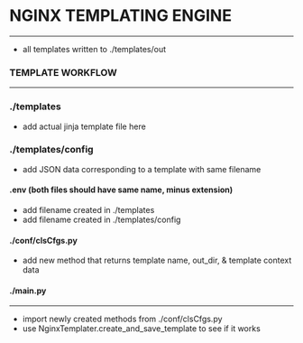# NGINX TEMPLATING ENGINE
---

- all templates written to ./templates/out


### TEMPLATE WORKFLOW
---

### ./templates
- add actual jinja template file here


### ./templates/config 
- add JSON data corresponding to a template with same filename


#### .env (both files should have same name, minus extension)
- add filename created in ./templates
- add filename created in ./templates/config


#### ./conf/clsCfgs.py 
- add new method that returns template name, out_dir, & template context data
  

#### ./main.py
---
- import newly created methods from ./conf/clsCfgs.py
- use NginxTemplater.create_and_save_template to see if it works